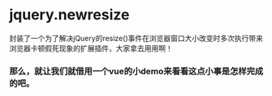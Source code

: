 # jquery.newresize
封装了一个为了解决jQuery的resize()事件在浏览器窗口大小改变时多次执行带来浏览器卡顿假死现象的扩展插件，大家拿去用用啊！

### 那么，就让我们就借用一个vue的小demo来看看这点小事是怎样完成的吧。

